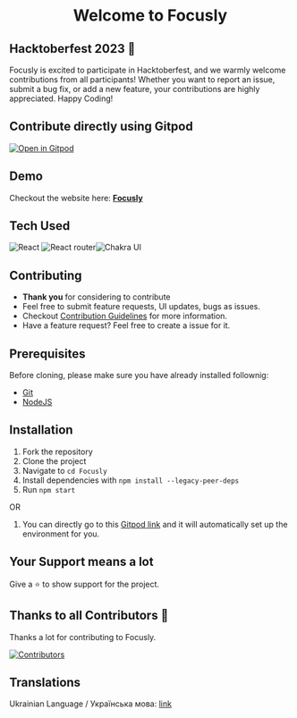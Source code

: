 <!-- markdownlint-disable MD003 -->
<h1 align="center">Welcome to Focusly</h1>
<!-- markdownlint-enable MD003 -->

## Hacktoberfest 2023 🎉

Focusly is excited to participate in Hacktoberfest, and we warmly welcome contributions from all participants! Whether you want to report an issue, submit a bug fix, or add a new feature, your contributions are highly appreciated. Happy Coding!

## Contribute directly using Gitpod
[![Open in Gitpod](https://gitpod.io/button/open-in-gitpod.svg)](https://gitpod.io/#https://github.com/Utkarshn10/Focusly)


## Demo
Checkout the website here: **[Focusly](https://focusly.vercel.app/)**

## Tech Used

<img alt="React" src="https://img.shields.io/badge/react-%236B74E0.svg?style=for-the-badge&logo=react&logoColor=%2361DAFB"/> <img alt="React router" src="https://img.shields.io/badge/reactrouter-%230671D5.svg?style=for-the-badge&logo=react&logoColor=%2361DAFB"/><img alt="Chakra UI" src="https://img.shields.io/badge/Chakra UI-%2311C684.svg?style=for-the-badge&logo=Chakra UI&logoColor=140200"/> 

## Contributing

- **Thank you** for considering to contribute 
- Feel free to submit feature requests, UI updates, bugs as issues.
- Checkout [Contribution Guidelines](https://github.com/Utkarshn10/Focusly/blob/master/CONTRIBUTING.md) for more information.
- Have a feature request? Feel free to create a issue for it.

## Prerequisites

Before cloning, please make sure you have already installed follownig:

- [Git](https://git-scm.com/downloads)
- [NodeJS](https://nodejs.org/en/download/)

## Installation

1. Fork the repository
2. Clone the project
3. Navigate to `cd Focusly`
4. Install dependencies with  `npm install --legacy-peer-deps`
5. Run `npm start`

OR

1. You can directly go to this [Gitpod link](https://gitpod.io/#https://github.com/Utkarshn10/Focusly) and it will automatically set up the environment for you. 

## Your Support means a lot


Give a ⭐ to show support for the project.

## Thanks to all Contributors 💪

Thanks a lot for contributing to Focusly.

[![Contributors](https://contrib.rocks/image?repo=Utkarshn10/Focusly)](https://github.com/Utkarshn10/Focusly/graphs/contributors)


## Translations 

Ukrainian Language / Українська мова: [link](https://github.com/Utkarshn10/Focusly/blob/master/README.ukrainian.md)


